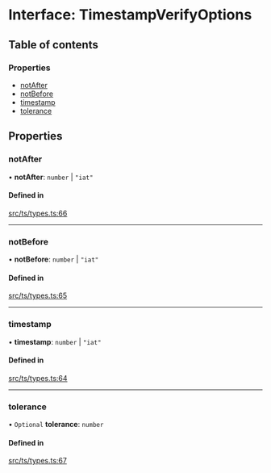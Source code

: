 # Interface: TimestampVerifyOptions

## Table of contents

### Properties

- [notAfter](TimestampVerifyOptions.md#notafter)
- [notBefore](TimestampVerifyOptions.md#notbefore)
- [timestamp](TimestampVerifyOptions.md#timestamp)
- [tolerance](TimestampVerifyOptions.md#tolerance)

## Properties

### notAfter

• **notAfter**: `number` \| ``"iat"``

#### Defined in

[src/ts/types.ts:66](https://gitlab.com/i3-market/code/wp3/t3.2/conflict-resolution/non-repudiation-library/-/blob/f267a5d/src/ts/types.ts#L66)

___

### notBefore

• **notBefore**: `number` \| ``"iat"``

#### Defined in

[src/ts/types.ts:65](https://gitlab.com/i3-market/code/wp3/t3.2/conflict-resolution/non-repudiation-library/-/blob/f267a5d/src/ts/types.ts#L65)

___

### timestamp

• **timestamp**: `number` \| ``"iat"``

#### Defined in

[src/ts/types.ts:64](https://gitlab.com/i3-market/code/wp3/t3.2/conflict-resolution/non-repudiation-library/-/blob/f267a5d/src/ts/types.ts#L64)

___

### tolerance

• `Optional` **tolerance**: `number`

#### Defined in

[src/ts/types.ts:67](https://gitlab.com/i3-market/code/wp3/t3.2/conflict-resolution/non-repudiation-library/-/blob/f267a5d/src/ts/types.ts#L67)
